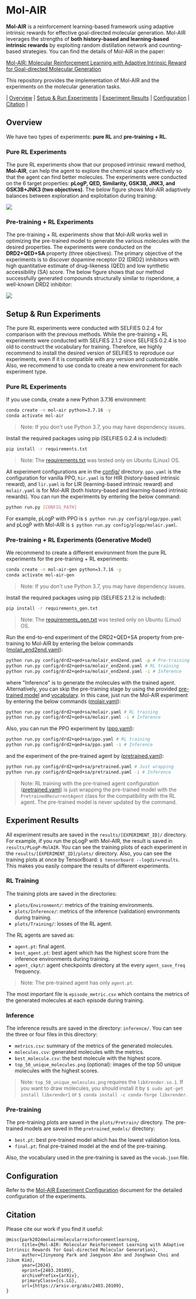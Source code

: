 # Mol-AIR

**Mol-AIR** is a reinforcement learning-based
framework using adaptive intrinsic rewards for effective goal-directed molecular generation. Mol-AIR leverages the strengths of **both history-based and learning-based intrinsic rewards** by exploiting random distillation network and counting-based strategies. You can find the details of Mol-AIR in the paper: 

[Mol-AIR: Molecular Reinforcement Learning with Adaptive Intrinsic Reward for Goal-directed Molecular Generation](https://arxiv.org/abs/2403.20109)

This repository provides the implementation of Mol-AIR and the experiments on the molecular generation tasks.

| [Overview](#overview) | [Setup & Run Experiments](#setup--run-experiments) | [Experiment Results](#experiment-results) | [Configuration](#configuration) | [Citation](#citation) |

## Overview

We have two types of experiments: **pure RL** and **pre-training + RL**. 

### Pure RL Experiments

The pure RL experiments show that our proposed intrinsic reward method, **Mol-AIR**, can help the agent to explore the chemical space effectively so that the agent can find better molecules. The experiments were conducted on the 6 target properties: **pLogP, QED, Similarity, GSK3B, JNK3, and GSK3B+JNK3 (two objectives)**. The below figure shows Mol-AIR adaptively balances between exploration and exploitation during training:

![](img/fig4.png)

### Pre-training + RL Experiments

The pre-training + RL experiments show that Mol-AIR works well in optimizing the pre-trained model to generate the various molecules with the desired properties. The experiments were conducted on the **DRD2+QED+SA** property (three objectives). The primary objective of the experiments is to discover dopamine receptor D2 (DRD2) inhibitors with high quantitative estimate of drug-likeness (QED) and low synthetic accessibility (SA) score. The below figure shows that our method successfully
generated compounds structurally similar to risperidone, a well-known DRD2 inhibitor:

![](img/fig7.png)

## Setup & Run Experiments

The pure RL experiments were conducted with SELFIES 0.2.4 for comparison with the previous methods. While the pre-training + RL experiments were conducted with SELFIES 2.1.2 since SELFIES 0.2.4 is too old to construct the vocabulary for training. Therefore, we highly recommend to install the desired version of SELFIES to reproduce our experiments, even if it is compatible with any version and customizable. Also, we recommend to use conda to create a new environment for each experiment type.

### Pure RL Experiments

If you use conda, create a new Python 3.7.16 environment:

```bash
conda create -n mol-air python=3.7.16 -y
conda activate mol-air
```

> Note: If you don't use Python 3.7, you may have dependency issues.

Install the required packages using pip (SELFIES 0.2.4 is included):

```bash
pip install -r requirements.txt
```

> Note: The [requirements.txt](requirements.txt)  was tested only on Ubuntu (Linux) OS.

All experiment configurations are in the [config/](config/) directory. `ppo.yaml` is the configuration for vanilla PPO, `hir.yaml` is for HIR (history-based intrinsic reward), and `lir.yaml` is for LIR (learning-based intrinsic reward) and `molair.yaml` is for Mol-AIR (both history-based and learning-based intrinsic rewards). You can run the experiments by entering the below command:

```bash
python run.py [CONFIG_PATH]
```

For example, pLogP with PPO is `$ python run.py config/plogp/ppo.yaml` and pLogP with Mol-AIR is `$ python run.py config/plogp/molair.yaml`.

### Pre-training + RL Experiments (Generative Model)

We recommend to create a different environment from the pure RL experiments for the pre-training + RL experiments:

```bash
conda create -n mol-air-gen python=3.7.16 -y
conda activate mol-air-gen
```

> Note: If you don't use Python 3.7, you may have dependency issues.

Install the required packages using pip (SELFIES 2.1.2 is included):

```bash
pip install -r requirements_gen.txt
```

> Note: The [requirements_gen.txt](requirements_gen.txt) was tested only on Ubuntu (Linux) OS.

Run the end-to-end experiment of the DRD2+QED+SA property from pre-training to Mol-AIR by entering the below commands ([molair_end2end.yaml](config/drd2+qed+sa/molair_end2end.yaml)):

```bash
python run.py config/drd2+qed+sa/molair_end2end.yaml -p # Pre-training
python run.py config/drd2+qed+sa/molair_end2end.yaml # RL training
python run.py config/drd2+qed+sa/molair_end2end.yaml -i # Inference
```

where "Inference" is to generate the molecules with the trained agent. Alternatively, you can skip the pre-training stage by using the provided [pre-trained model](data/drd2+qed+sa/pretrained.pt) and [vocabulary](data/drd2+qed+sa/vocab.json). In this case, just run the Mol-AIR experiment by entering the below commands ([molair.yaml](config/drd2+qed+sa/molair.yaml)):

```bash
python run.py config/drd2+qed+sa/molair.yaml # RL training
python run.py config/drd2+qed+sa/molair.yaml -i # Inference
```

Also, you can run the PPO experiment by ([ppo.yaml](config/drd2+qed+sa/ppo.yaml)):

```bash
python run.py config/drd2+qed+sa/ppo.yaml # RL training
python run.py config/drd2+qed+sa/ppo.yaml -i # Inference
```

and the experiment of the pre-trained agent by ([pretrained.yaml](config/drd2+qed+sa/pretrained.yaml)):

```bash
python run.py config/drd2+qed+sa/pretrained.yaml # Just wrapping
python run.py config/drd2+qed+sa/pretrained.yaml -i # Inference
```

> Note: RL training with the pre-trained agent configuration ([pretrained.yaml](config/drd2+qed+sa/pretrained.yaml)) is just wrapping the pre-trained model with the `PretrainedRecurrentAgent` class for the compatibility with the RL agent. The pre-trained model is never updated by the command.

## Experiment Results

All experiment results are saved in the `results/[EXPERIMENT_ID]/` directory. For example, if you run the pLogP with Mol-AIR, the result is saved in `results/PLogP-MolAIR`. You can see the training plots of each experiment in the `results/[EXPERIMENT_ID]/plots/` directory. Also, you can see the training plots at once by TensorBoard: `$ tensorboard --logdir=results`. This makes you easily compare the results of different experiments.

### RL Training

The training plots are saved in the directories:

* `plots/Environment/`: metrics of the training environments.
* `plots/Inference/`: metrics of the inference (validation) environments during training.
* `plots/Training/`: losses of the RL agent.

The RL agents are saved as:

* `agent.pt`: final agent.
* `best_agent.pt`: best agent which has the highest score from the inference environments during training.
* `agent_ckpt/`: agent checkpoints directory at the every `agent_save_freq` frequency.

> Note: The pre-trained agent has only `agent.pt`.

The most important file is `episode_metric.csv` which contains the metrics of the generated molecules at each episode during training.

### Inference

The inference results are saved in the directory: `inference/`. You can see the three or four files in this directory:

* `metrics.csv`: summary of the metrics of the generated molecules.
* `molecules.csv`: generated molecules with the metrics.
* `best_molecule.csv`: the best molecule with the highest score.
* `top_50_unique_molecules.png` (optional): images of the top 50 unique molecules with the highest scores.

> Note: `top_50_unique_molecules.png` requires the `libXrender.so.1`. If you want to draw molecules, you should install it by `$ sudo apt-get install libxrender1` or `$ conda install -c conda-forge libxrender`.

### Pre-training

The pre-training plots are saved in the `plots/Pretrain/` directory. The pre-trained models are saved in the `pretrained_models/` directory:

* `best.pt`: best pre-trained model which has the lowest validation loss.
* `final.pt`: final pre-trained model at the end of the pre-training.

Also, the vocabulary used in the pre-training is saved as the `vocab.json` file.

## Configuration

Refer to the [Mol-AIR Experiment Configuration](config/README.md) document for the detailed configuration of the experiments.

## Citation

Please cite our work if you find it useful:

```
@misc{park2024molairmolecularreinforcementlearning,
      title={Mol-AIR: Molecular Reinforcement Learning with Adaptive Intrinsic Rewards for Goal-directed Molecular Generation}, 
      author={Jinyeong Park and Jaegyoon Ahn and Jonghwan Choi and Jibum Kim},
      year={2024},
      eprint={2403.20109},
      archivePrefix={arXiv},
      primaryClass={cs.LG},
      url={https://arxiv.org/abs/2403.20109}, 
}
```
